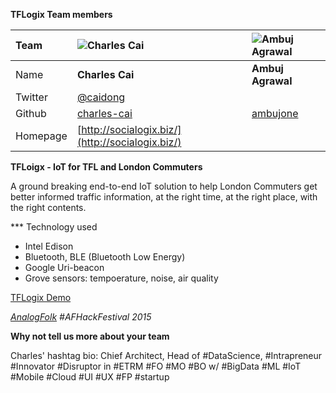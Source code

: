 **TFLogix Team members**

Team | ![Charles Cai](https://avatars2.githubusercontent.com/u/127682?v=3&s=100)  | ![Ambuj Agrawal](https://avatars2.githubusercontent.com/u/3649744?v=3&s=100)
:--- | :--- | :---
Name | **Charles Cai** | **Ambuj Agrawal** 
Twitter | [@caidong](https://twitter.com/caidong) | 
Github | [charles-cai](https://github.com/charles-cai) | [ambujone](https://github.com/ambujone)
Homepage | [http://socialogix.biz/](http://socialogix.biz/) |  |

**TFLoigx - IoT for TFL and London Commuters**

A ground breaking end-to-end IoT solution to help London Commuters get better informed traffic information, at the right time, at the right place, with the right contents.

*** Technology used
- Intel Edison
- Bluetooth, BLE (Bluetooth Low Energy)
- Google Uri-beacon
- Grove sensors: tempoerature, noise, air quality

[TFLogix Demo](http://tflogix.parseapp.com) 

_[AnalogFolk](http://make.analogfolk.com) #AFHackFestival 2015_

**Why not tell us more about your team**

Charles' hashtag bio: Chief Architect, Head of #DataScience, #Intrapreneur #Innovator #Disruptor in #ETRM #FO #MO #BO w/ #BigData #ML #IoT #Mobile #Cloud #UI #UX #FP #startup
